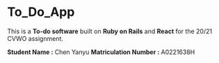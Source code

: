 # To_Do_App
This is a **To-do software** built on **Ruby on Rails** and **React** for the 20/21 CVWO assignment.

**Student Name          :**  Chen Yanyu
**Matriculation Number  :**  A0221638H
